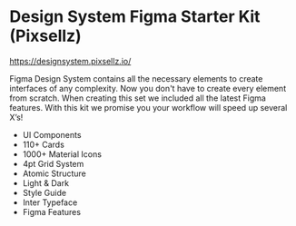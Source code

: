 # Design System Figma Starter Kit (Pixsellz)

https://designsystem.pixsellz.io/

Figma Design System contains all the necessary elements to create interfaces of any complexity. Now you don't have to create every element from scratch. When creating this set we included all the latest Figma features. With this kit we promise you your workflow will speed up several X’s!

- UI Components
- 110+ Cards
- 1000+ Material Icons
- 4pt Grid System
- Atomic Structure
- Light & Dark
- Style Guide
- Inter Typeface
- Figma Features
